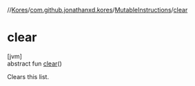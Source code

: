 //[Kores](../../../index.md)/[com.github.jonathanxd.kores](../index.md)/[MutableInstructions](index.md)/[clear](clear.md)

# clear

[jvm]\
abstract fun [clear](clear.md)()

Clears this list.
